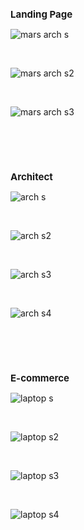 <h2 style="font-size: 15px;">Landing Page</h2>

![mars arch s](https://github.com/user-attachments/assets/27888c17-b389-4cc4-9010-2c03069a792c)

<br>

![mars arch s2](https://github.com/user-attachments/assets/8e601dd9-bf1a-49ca-8fc5-7e748f425d74)

<br>

![mars arch s3](https://github.com/user-attachments/assets/ce9f605e-8a3b-4c5b-aded-c6c84ec0595e)

<br><br><br>

<h2 style="font-size: 15px;">Architect</h2>

![arch s](https://github.com/user-attachments/assets/c0f09498-601b-4b78-b8d2-0b6c0692d280)

<br>

![arch s2](https://github.com/user-attachments/assets/27ade1fc-3df7-4ed6-affd-42b26d9ae54d)

<br>

![arch s3](https://github.com/user-attachments/assets/c3707134-107e-41d7-a17f-06cf2a003a18)

<br>

![arch s4](https://github.com/user-attachments/assets/e1294930-d4ab-4660-97db-903a59c74846)

<br><br><br>

<h2 style="font-size: 15px;">E-commerce</h2> 

![laptop s](https://github.com/user-attachments/assets/1c1d3aa6-51ca-49b6-b3d0-76818bbb50f0)

<br>

![laptop s2](https://github.com/user-attachments/assets/68d2a893-b9eb-4ea5-8d86-7537cb559348)

<br>

![laptop s3](https://github.com/user-attachments/assets/9ec394ab-fc19-418f-b1fe-4f589b5160ae)

<br>

![laptop s4](https://github.com/user-attachments/assets/e4258555-9b95-4767-87d9-31a158705c9d)
